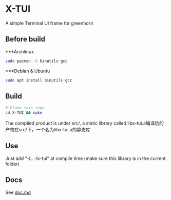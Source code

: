 # X-TUI

A simple Terminal UI frame for greenhorn

## Before build

***Archlinux
```bash
sudo pacman -S binutils gcc
```
***Debian & Ubuntu
```bash
sudo apt install binutils gcc
```

## Build

```bash
# Clone this repo
cd X-TUI && make
```

The compiled product is under src/, a static library called libx-tui.a编译后的产物在src/下，一个名为libx-tui.a的静态库

## Use

Just add "-L. -lx-tui" at compile time (make sure this library is in the current folder)

## Docs

See [doc.md](doc.md)
